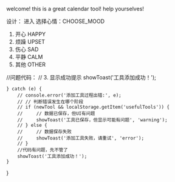 welcome!
this is a great calendar tool!
help yourselves!

设计：
进入
选择心情：CHOOSE_MOOD      
1. 开心 HAPPY
2. 烦躁 UPSET           
3. 伤心   SAD  
4. 平静   CALM
5. 其他   OTHER


//问题代码：
 // 3. 显示成功提示
        showToast('工具添加成功！');
        
    } catch (e) {
        // console.error('添加工具过程出错:', e);
        // // 判断错误发生在哪个阶段
        // if (newTool && localStorage.getItem('usefulTools')) {
        //     // 数据已保存，但UI有问题
        //     showToast('工具已保存，但显示可能有问题', 'warning');
        // } else {
        //     // 数据保存失败
        //     showToast('添加工具失败，请重试', 'error');
        // }
        //代码有问题，先不管了
        showToast('工具添加成功！');
    }
}
        
        